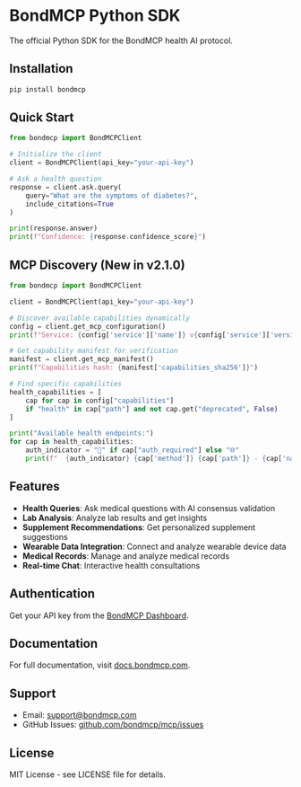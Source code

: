 # BondMCP Python SDK

The official Python SDK for the BondMCP health AI protocol.

## Installation

```bash
pip install bondmcp
```

## Quick Start

```python
from bondmcp import BondMCPClient

# Initialize the client
client = BondMCPClient(api_key="your-api-key")

# Ask a health question
response = client.ask.query(
    query="What are the symptoms of diabetes?",
    include_citations=True
)

print(response.answer)
print(f"Confidence: {response.confidence_score}")
```

## MCP Discovery (New in v2.1.0)

```python
from bondmcp import BondMCPClient

client = BondMCPClient(api_key="your-api-key")

# Discover available capabilities dynamically
config = client.get_mcp_configuration()
print(f"Service: {config['service']['name']} v{config['service']['version']}")

# Get capability manifest for verification
manifest = client.get_mcp_manifest()
print(f"Capabilities hash: {manifest['capabilities_sha256']}")

# Find specific capabilities
health_capabilities = [
    cap for cap in config["capabilities"] 
    if "health" in cap["path"] and not cap.get("deprecated", False)
]

print("Available health endpoints:")
for cap in health_capabilities:
    auth_indicator = "🔐" if cap["auth_required"] else "🌐"
    print(f"  {auth_indicator} {cap['method']} {cap['path']} - {cap['name']}")
```

## Features

- **Health Queries**: Ask medical questions with AI consensus validation
- **Lab Analysis**: Analyze lab results and get insights
- **Supplement Recommendations**: Get personalized supplement suggestions
- **Wearable Data Integration**: Connect and analyze wearable device data
- **Medical Records**: Manage and analyze medical records
- **Real-time Chat**: Interactive health consultations

## Authentication

Get your API key from the [BondMCP Dashboard](https://www.bondmcp.com/dashboard).

## Documentation

For full documentation, visit [docs.bondmcp.com](https://docs.bondmcp.com).

## Support

- Email: support@bondmcp.com
- GitHub Issues: [github.com/bondmcp/mcp/issues](https://github.com/bondmcp/mcp/issues)

## License

MIT License - see LICENSE file for details.

